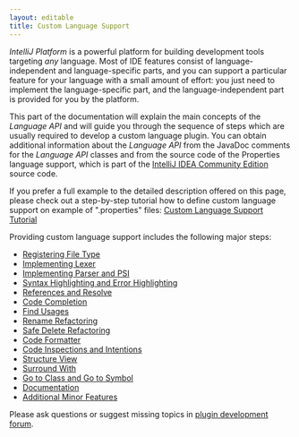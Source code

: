 ```yaml
---
layout: editable
title: Custom Language Support
---
```



*IntelliJ Platform* is a powerful platform for building development tools targeting *any* language.
Most of IDE features consist of language-independent and language-specific parts, and you can support a particular feature for your language with a small amount of effort:
you just need to implement the language-specific part, and the language-independent part is provided for you by the platform.

This part of the documentation will explain the main concepts of the *Language API* and will guide you through the sequence of steps which are usually required to develop a custom language plugin.
You can obtain additional information about the *Language API* from the JavaDoc comments for the *Language API* classes and from the source code of the Properties language support, which is part of the
[IntelliJ IDEA Community Edition](https://github.com/JetBrains/intellij-community)
source code.


If you prefer a full example to the detailed description offered on this page, please check out a step-by-step tutorial how to define custom language support on example of ".properties" files:
[Custom Language Support Tutorial](cls_tutorial.html)

Providing custom language support includes the following major steps:

* [Registering File Type](registering_file_type.html)
* [Implementing Lexer](implementing_lexer.html)
* [Implementing Parser and PSI](implementing_parser_and_psi.html)
* [Syntax Highlighting and Error Highlighting](syntax_highlighting_and_error_highlighting.html)
* [References and Resolve](references_and_resolve.html)
* [Code Completion](code_completion.html)
* [Find Usages](find_usages.html)
* [Rename Refactoring](rename_refactoring.html)
* [Safe Delete Refactoring](safe_delete_refactoring.html)
* [Code Formatter](code_formatting.html)
* [Code Inspections and Intentions](code_inspections_and_intentions.html)
* [Structure View](structure_view.html)
* [Surround With](surround_with.html)
* [Go to Class and Go to Symbol](go_to_class_and_go_to_symbol.html)
* [Documentation](documentation.html)
* [Additional Minor Features](additional_minor_features.html)



Please ask questions or suggest missing topics in [plugin development forum](http://devnet.jetbrains.com/community/idea/open_api_and_plugin_development).